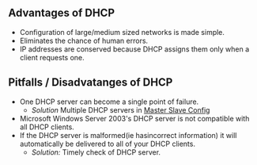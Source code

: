 ## Advantages of DHCP
- Configuration of large/medium sized networks is made simple.
- Eliminates the chance of human errors.
- IP addresses are conserved because DHCP assigns them only when a client requests one.

## Pitfalls / Disadvatanges of DHCP
- One DHCP server can become a single point of failure.
  - *Solution* Multiple DHCP servers in [Master Slave Config](/System-Design/Concepts/Databases/Database_Scaling)
- Microsoft Windows Server 2003's DHCP server is not compatible with all DHCP clients.
- If the DHCP server is malformed(ie hasincorrect information) it will automatically be delivered to all of your DHCP clients.
  - *Solution:* Timely check of DHCP server.
